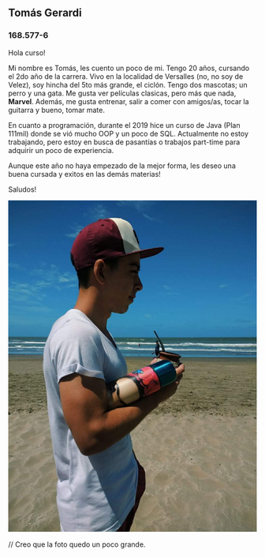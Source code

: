 ## Tomás Gerardi
### 168.577-6

Hola curso!

Mi nombre es Tomás, les cuento un poco de mi. Tengo 20 años, cursando el 2do año de la carrera. 
Vivo en la localidad de Versalles (no, no soy de Velez), soy hincha del 5to más grande, el ciclón.
Tengo dos mascotas; un perro y una gata. 
Me gusta ver películas clasicas, pero más que nada, **Marvel**. Además, me gusta entrenar, salir a comer con amigos/as, tocar la guitarra y bueno, tomar mate.

En cuanto a programación, durante el 2019 hice un curso de Java (Plan 111mil) donde se vió mucho OOP y un poco de SQL.
Actualmente no estoy trabajando, pero estoy en busca de pasantías o trabajos part-time para adquirir un poco de experiencia.

Aunque este año no haya empezado de la mejor forma, les deseo una buena cursada y exitos en las demás materias!

Saludos!

![Foto](foto.jpg)

// Creo que la foto quedo un poco grande.	

	